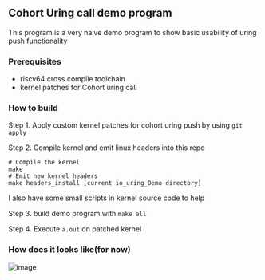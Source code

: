 ## Cohort Uring call demo program
This program is a very naive demo program to show basic usability of uring push functionality

### Prerequisites
  - riscv64 cross compile toolchain
  - kernel patches for Cohort uring call

### How to build
Step 1. Apply custom kernel patches for cohort uring push by using `git apply`

Step 2. Compile kernel and emit linux headers into this repo
```
# Compile the kernel
make
# Emit new kernel headers
make headers_install [current io_uring_Demo directory]
```
I also have some small scripts in kernel source code to help 

Step 3. build demo program with `make all`

Step 4. Execute `a.out` on patched kernel

### How does it looks like(for now)
![image](https://github.com/user-attachments/assets/115b5371-80f4-4b42-8131-1ad9231fa83c)
